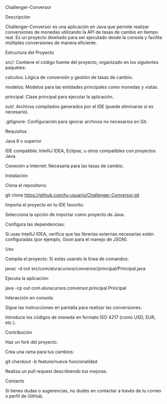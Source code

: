 Challenger-Conversor

Descripción

Challenger-Conversor es una aplicación en Java que permite realizar conversiones de monedas utilizando la API de tasas de cambio en tiempo real. Es un proyecto diseñado para ser ejecutado desde la consola y facilita múltiples conversiones de manera eficiente.

Estructura del Proyecto

src/: Contiene el código fuente del proyecto, organizado en los siguientes paquetes:

calculos: Lógica de conversión y gestión de tasas de cambio.

modelos: Modelos para las entidades principales como monedas y vistas.

principal: Clase principal para ejecutar la aplicación.

out/: Archivos compilados generados por el IDE (puede eliminarse si es necesario).

.gitignore: Configuración para ignorar archivos no necesarios en Git.

Requisitos

Java 8 o superior

IDE compatible: IntelliJ IDEA, Eclipse, u otros compatibles con proyectos Java.

Conexión a Internet: Necesaria para las tasas de cambio.

Instalación

Clona el repositorio:

git clone https://github.com/tu-usuario/Challenger-Conversor.git

Importa el proyecto en tu IDE favorito:

Selecciona la opción de importar como proyecto de Java.

Configura las dependencias:

Si usas IntelliJ IDEA, verifica que las librerías externas necesarias estén configuradas (por ejemplo, Gson para el manejo de JSON).

Uso

Compila el proyecto:
Si estás usando la línea de comandos:

javac -d out src/com/aluracursos/conversor/principal/Principal.java

Ejecuta la aplicación:

java -cp out com.aluracursos.conversor.principal.Principal

Interacción en consola:

Sigue las instrucciones en pantalla para realizar las conversiones.

Introduce los códigos de moneda en formato ISO 4217 (como USD, EUR, etc.).

Contribución

Haz un fork del proyecto.

Crea una rama para tus cambios:

git checkout -b feature/nueva-funcionalidad

Realiza un pull request describiendo tus mejoras.


Contacto

Si tienes dudas o sugerencias, no dudes en contactar a través de tu correo o perfil de GitHub.

